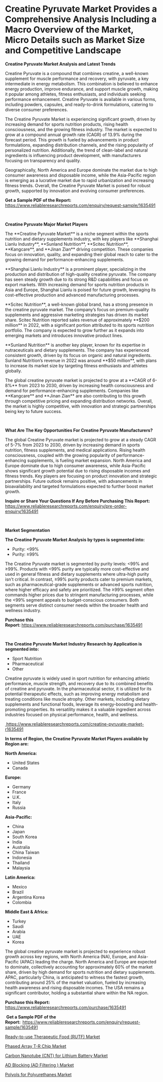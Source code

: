 <p><h1>Creatine Pyruvate Market Provides a Comprehensive Analysis Including a Macro Overview of the Market, Micro Details such as Market Size and Competitive Landscape</h1></p><p><strong>Creatine Pyruvate Market Analysis and Latest Trends</strong></p>
<p><p>Creatine Pyruvate is a compound that combines creatine, a well-known supplement for muscle performance and recovery, with pyruvate, a key intermediate in energy metabolism. This combination is believed to enhance energy production, improve endurance, and support muscle growth, making it popular among athletes, fitness enthusiasts, and individuals seeking performance enhancement. Creatine Pyruvate is available in various forms, including powders, capsules, and ready-to-drink formulations, catering to diverse consumer preferences.</p><p>The Creatine Pyruvate Market is experiencing significant growth, driven by increasing demand for sports nutrition products, rising health consciousness, and the growing fitness industry. The market is expected to grow at a compound annual growth rate (CAGR) of 13.9% during the forecast period. This growth is fueled by advancements in product formulations, expanding distribution channels, and the rising popularity of personalized nutrition. Additionally, the trend of clean-label and natural ingredients is influencing product development, with manufacturers focusing on transparency and quality.</p><p>Geographically, North America and Europe dominate the market due to high consumer awareness and disposable income, while the Asia-Pacific region is emerging as a lucrative market due to rapid urbanization and increasing fitness trends. Overall, the Creatine Pyruvate Market is poised for robust growth, supported by innovation and evolving consumer preferences.</p></p>
<p><strong>Get a Sample PDF of the Report:&nbsp;</strong> <a href="https://www.reliableresearchreports.com/enquiry/request-sample/1635491?utm_campaign=2109&utm_medium=2&utm_source=Github&utm_content=ia&utm_term=25012025&utm_id=creatine-pyruvate">https://www.reliableresearchreports.com/enquiry/request-sample/1635491</a></p>
<p>&nbsp;</p>
<p><strong>Creatine Pyruvate Major Market Players</strong></p>
<p><p>The **Creatine Pyruvate Market** is a niche segment within the sports nutrition and dietary supplements industry, with key players like **Shanghai Lianlu Industry**, **Sunland Nutrition**, **Scitec Nutrition**, **Kangcare**, and **Jinan Zian** driving competition. These companies focus on innovation, quality, and expanding their global reach to cater to the growing demand for performance-enhancing supplements.</p><p>**Shanghai Lianlu Industry** is a prominent player, specializing in the production and distribution of high-quality creatine pyruvate. The company has seen steady growth due to its strong R&D capabilities and focus on export markets. With increasing demand for sports nutrition products in Asia and Europe, Shanghai Lianlu is poised for future growth, leveraging its cost-effective production and advanced manufacturing processes.</p><p>**Scitec Nutrition**, a well-known global brand, has a strong presence in the creatine pyruvate market. The company’s focus on premium-quality supplements and aggressive marketing strategies has driven its market share. Scitec Nutrition reported sales revenue of approximately **$200 million** in 2022, with a significant portion attributed to its sports nutrition portfolio. The company is expected to grow further as it expands into emerging markets and introduces innovative product lines.</p><p>**Sunland Nutrition** is another key player, known for its expertise in nutraceuticals and dietary supplements. The company has experienced consistent growth, driven by its focus on organic and natural ingredients. Sunland Nutrition’s revenue in 2022 was around **$50 million**, with plans to increase its market size by targeting fitness enthusiasts and athletes globally.</p><p>The global creatine pyruvate market is projected to grow at a **CAGR of 6-8%** from 2023 to 2030, driven by increasing health consciousness and demand for performance-enhancing supplements. Companies like **Kangcare** and **Jinan Zian** are also contributing to this growth through competitive pricing and expanding distribution networks. Overall, the market is highly competitive, with innovation and strategic partnerships being key to future success.</p></p>
<p>&nbsp;</p>
<p><strong>What Are The Key Opportunities For Creatine Pyruvate Manufacturers?</strong></p>
<p><p>The global Creatine Pyruvate market is projected to grow at a steady CAGR of 5-7% from 2023 to 2030, driven by increasing demand in sports nutrition, fitness supplements, and medical applications. Rising health consciousness, coupled with the growing popularity of performance-enhancing supplements, is fueling market expansion. North America and Europe dominate due to high consumer awareness, while Asia-Pacific shows significant growth potential due to rising disposable incomes and fitness trends. Key players are focusing on product innovation and strategic partnerships. Future outlook remains positive, with advancements in bioavailability and targeted formulations expected to further boost market growth.</p></p>
<p><strong>Inquire or Share Your Questions If Any Before Purchasing This Report:</strong> <a href="https://www.reliableresearchreports.com/enquiry/pre-order-enquiry/1635491?utm_campaign=2109&utm_medium=2&utm_source=Github&utm_content=ia&utm_term=25012025&utm_id=creatine-pyruvate">https://www.reliableresearchreports.com/enquiry/pre-order-enquiry/1635491</a></p>
<p>&nbsp;</p>
<p><strong>Market Segmentation</strong></p>
<p><strong>The Creatine Pyruvate Market Analysis by types is segmented into:</strong></p>
<p><ul><li>Purity: <99%</li><li>Purity: ≥99%</li></ul></p>
<p><p>The Creatine Pyruvate market is segmented by purity levels: <99% and ≥99%. Products with <99% purity are typically more cost-effective and used in general fitness and dietary supplements where ultra-high purity isn't critical. In contrast, ≥99% purity products cater to premium markets, such as pharmaceutical-grade supplements or advanced sports nutrition, where higher efficacy and safety are prioritized. The ≥99% segment often commands higher prices due to stringent manufacturing processes, while the <99% segment appeals to budget-conscious consumers. Both segments serve distinct consumer needs within the broader health and wellness industry.</p></p>
<p><strong>Purchase this Report:&nbsp;</strong><a href="https://www.reliableresearchreports.com/purchase/1635491?utm_campaign=2109&utm_medium=2&utm_source=Github&utm_content=ia&utm_term=25012025&utm_id=creatine-pyruvate">https://www.reliableresearchreports.com/purchase/1635491</a></p>
<p>&nbsp;</p>
<p><strong>The Creatine Pyruvate Market Industry Research by Application is segmented into:</strong></p>
<p><ul><li>Sport Nutrition</li><li>Pharmaceutical</li><li>Other</li></ul></p>
<p><p>Creatine pyruvate is widely used in sport nutrition for enhancing athletic performance, muscle strength, and recovery due to its combined benefits of creatine and pyruvate. In the pharmaceutical sector, it is utilized for its potential therapeutic effects, such as improving energy metabolism and treating conditions like muscle atrophy. Other markets, including dietary supplements and functional foods, leverage its energy-boosting and health-promoting properties. Its versatility makes it a valuable ingredient across industries focused on physical performance, health, and wellness.</p></p>
<p><a href="https://www.reliableresearchreports.com/creatine-pyruvate-market-r1635491?utm_campaign=2109&utm_medium=2&utm_source=Github&utm_content=ia&utm_term=25012025&utm_id=creatine-pyruvate">&nbsp;https://www.reliableresearchreports.com/creatine-pyruvate-market-r1635491</a></p>
<p><strong>In terms of Region, the Creatine Pyruvate Market Players available by Region are:</strong></p>
<p>
    <p> <strong> North America: </strong>
        <ul>
            <li>United States</li>
            <li>Canada</li>
        </ul>
        </p> 
    <p> <strong> Europe: </strong>
        <ul>
            <li>Germany</li>
            <li>France</li>
            <li>U.K.</li>
            <li>Italy</li>
            <li>Russia</li>
        </ul>
        </p> 
    <p> <strong> Asia-Pacific: </strong>
        <ul>
            <li>China</li>
            <li>Japan</li>
            <li>South Korea</li>
            <li>India</li>
            <li>Australia</li>
            <li>China Taiwan</li>
            <li>Indonesia</li>
            <li>Thailand</li>
            <li>Malaysia</li>
        </ul>
        </p> 
    <p> <strong> Latin America: </strong>
        <ul>
            <li>Mexico</li>
            <li>Brazil</li>
            <li>Argentina Korea</li>
            <li>Colombia</li>
        </ul>
        </p> 
    <p> <strong> Middle East & Africa: </strong>
        <ul>
            <li>Turkey</li>
            <li>Saudi</li>
            <li>Arabia</li>
            <li>UAE</li>
            <li>Korea</li>
        </ul>
    </p>
    </p>
<p><p>The global creatine pyruvate market is projected to experience robust growth across key regions, with North America (NA), Europe, and Asia-Pacific (APAC) leading the charge. North America and Europe are expected to dominate, collectively accounting for approximately 60% of the market share, driven by high demand for sports nutrition and dietary supplements. APAC, particularly China, is anticipated to witness the fastest growth, contributing around 25% of the market valuation, fueled by increasing health awareness and rising disposable incomes. The USA remains a significant contributor, holding a substantial share within the NA region.</p></p>
<p><strong>Purchase this Report: </strong><a href="https://www.reliableresearchreports.com/purchase/1635491?utm_campaign=2109&utm_medium=2&utm_source=Github&utm_content=ia&utm_term=25012025&utm_id=creatine-pyruvate">https://www.reliableresearchreports.com/purchase/1635491</a></p>
<p>&nbsp;<strong>Get a Sample PDF of the Report:&nbsp;&nbsp;</strong><a href="https://www.reliableresearchreports.com/enquiry/request-sample/1635491?utm_campaign=2109&utm_medium=2&utm_source=Github&utm_content=ia&utm_term=25012025&utm_id=creatine-pyruvate">https://www.reliableresearchreports.com/enquiry/request-sample/1635491</a></p>
<p><strong></strong></p>
<p><p><a href="https://www.linkedin.com/pulse/ready-to-use-therapeutic-food-rutf-market-outlook-projected-hrkce?utm_campaign=2109&utm_medium=2&utm_source=Github&utm_content=ia&utm_term=25012025&utm_id=creatine-pyruvate">Ready-to-use Therapeutic Food (RUTF) Market</a></p><p><a href="https://www.linkedin.com/pulse/phased-array-t-r-chip-market-report-creating-business-strategies-nvbtf?utm_campaign=2109&utm_medium=2&utm_source=Github&utm_content=ia&utm_term=25012025&utm_id=creatine-pyruvate">Phased Array T-R Chip Market</a></p><p><a href="https://www.linkedin.com/pulse/future-outlook-carbon-nanotube-cnt-lithium-battery-market-7ljjf?utm_campaign=2109&utm_medium=2&utm_source=Github&utm_content=ia&utm_term=25012025&utm_id=creatine-pyruvate">Carbon Nanotube (CNT) for Lithium Battery Market</a></p><p><a href="https://www.linkedin.com/pulse/ad-blocking-filtering-market-overview-future-growth-trends-mtmrf?utm_campaign=2109&utm_medium=2&utm_source=Github&utm_content=ia&utm_term=25012025&utm_id=creatine-pyruvate">AD Blocking (AD Filtering ) Market</a></p><p><a href="https://github.com/rahu1506/Market-Research-Report-List-6/blob/main/polyols-for-polyurethanes-market.md?utm_campaign=2109&utm_medium=2&utm_source=Github&utm_content=ia&utm_term=25012025&utm_id=creatine-pyruvate">Polyols for Polyurethanes Market</a></p></p>